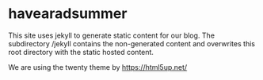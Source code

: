 # havearadsummer

This site uses jekyll to generate static content for our blog.  The subdirectory /jekyll contains the non-generated content and overwrites this root directory with the static hosted content.

We are using the twenty theme by https://html5up.net/
